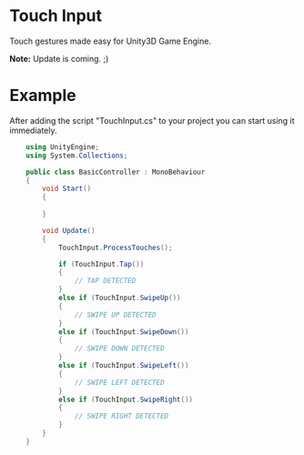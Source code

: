 # Touch Input

Touch gestures made easy for Unity3D Game Engine.

**Note:** Update is coming. ;)

# Example

After adding the script "TouchInput.cs" to your project you can start using it immediately.

```C#
    using UnityEngine;
    using System.Collections;

    public class BasicController : MonoBehaviour
    {	
	    void Start()
	    {
	
	    }

	    void Update()
	    {
		    TouchInput.ProcessTouches();

		    if (TouchInput.Tap())
		    {
			    // TAP DETECTED
		    }
		    else if (TouchInput.SwipeUp())
		    {
			    // SWIPE UP DETECTED
		    }
		    else if (TouchInput.SwipeDown())
		    {
			    // SWIPE DOWN DETECTED
		    }
		    else if (TouchInput.SwipeLeft())
		    {
			    // SWIPE LEFT DETECTED
		    }
		    else if (TouchInput.SwipeRight())
		    {
			    // SWIPE RIGHT DETECTED
		    }
	    }
    }
```
